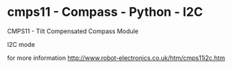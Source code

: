 # cmps11 - Compass - Python - I2C
CMPS11 - Tilt Compensated Compass Module 

I2C mode

for more information
http://www.robot-electronics.co.uk/htm/cmps11i2c.htm

